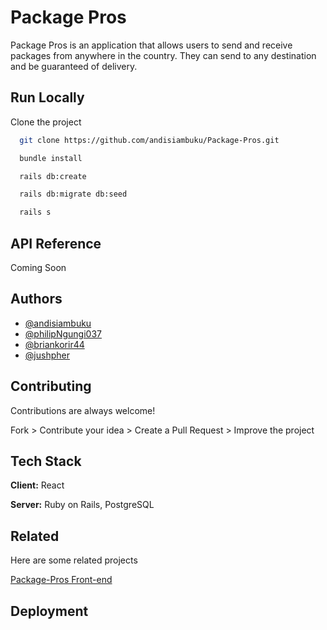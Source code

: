 # Package Pros

Package Pros is an application that allows users to  send and receive packages from anywhere in the country. They can send to any destination and be guaranteed of delivery.

## Run Locally

Clone the project

```bash
  git clone https://github.com/andisiambuku/Package-Pros.git
```  

```bash
  bundle install
```

```bash
  rails db:create
```

```bash
  rails db:migrate db:seed
```

```bash
  rails s
```

## API Reference

 Coming Soon

## Authors

- [@andisiambuku](https://github.com/andisiambuku)
- [@philipNgungi037](https://github.com/philipNgungi037)
- [@briankorir44](https://github.com/briankorir44)
- [@jushpher](https://github.com/)

## Contributing

Contributions are always welcome!

Fork > Contribute your idea > Create a Pull Request > Improve the project

## Tech Stack

**Client:** React

**Server:** Ruby on Rails, PostgreSQL

## Related

Here are some related projects

[Package-Pros Front-end](https://github.com/briankorir44/Package-Pros-Project)

## Deployment
